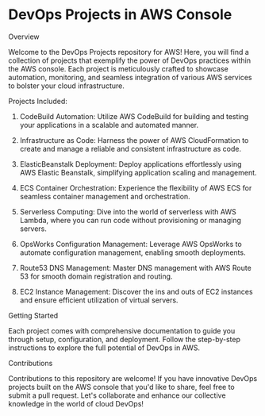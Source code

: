 # DevOps Projects in AWS Console

Overview

Welcome to the DevOps Projects repository for AWS! Here, you will find a collection of projects that exemplify the power of DevOps practices within the AWS console. Each project is meticulously crafted to showcase automation, monitoring, and seamless integration of various AWS services to bolster your cloud infrastructure.



Projects Included:

1. CodeBuild Automation: Utilize AWS CodeBuild for building and testing your applications in a scalable and automated manner.

2. Infrastructure as Code: Harness the power of AWS CloudFormation to create and manage a reliable and consistent infrastructure as code.

3. ElasticBeanstalk Deployment: Deploy applications effortlessly using AWS Elastic Beanstalk, simplifying application scaling and management.

4. ECS Container Orchestration: Experience the flexibility of AWS ECS for seamless container management and orchestration.

5. Serverless Computing: Dive into the world of serverless with AWS Lambda, where you can run code without provisioning or managing servers.

6. OpsWorks Configuration Management: Leverage AWS OpsWorks to automate configuration management, enabling smooth deployments.

7. Route53 DNS Management: Master DNS management with AWS Route 53 for smooth domain registration and routing.

8. EC2 Instance Management: Discover the ins and outs of EC2 instances and ensure efficient utilization of virtual servers.

   


Getting Started

Each project comes with comprehensive documentation to guide you through setup, configuration, and deployment. Follow the step-by-step instructions to explore the full potential of DevOps in AWS.



Contributions

Contributions to this repository are welcome! If you have innovative DevOps projects built on the AWS console that you'd like to share, feel free to submit a pull request. Let's collaborate and enhance our collective knowledge in the world of cloud DevOps!
